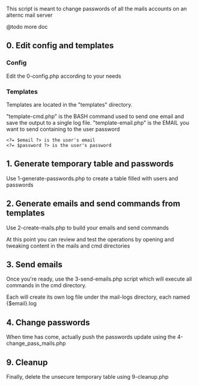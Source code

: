 This script is meant to change passwords of all the mails accounts on an alternc mail server

@todo more doc

## 0. Edit config and templates

### Config

Edit the 0-config.php according to your needs


### Templates

Templates are located in the "templates" directory. 

"template-cmd.php" is the BASH command used to send one email and save the output to a single log file.
"template-email.php" is the EMAIL you want to send containing to the user password

```
<?= $email ?> is the user's email
<?= $password ?> is the user's password
```


## 1. Generate temporary table and passwords

Use 1-generate-passwords.php to create a table filled with users and passwords


## 2. Generate emails and send commands from templates

Use 2-create-mails.php to build your emails and send commands

At this point you can review and test the operations by opening and tweaking content in the mails and cmd directories


## 3. Send emails

Once you're ready, use the 3-send-emails.php script which will execute all commands in the cmd directory.

Each will create its own log file under the mail-logs directory, each named {$email}.log


## 4. Change passwords

When time has come, actually push the passwords update using the 4-change_pass_mails.php


## 9. Cleanup

Finally, delete the unsecure temporary table using 9-cleanup.php
